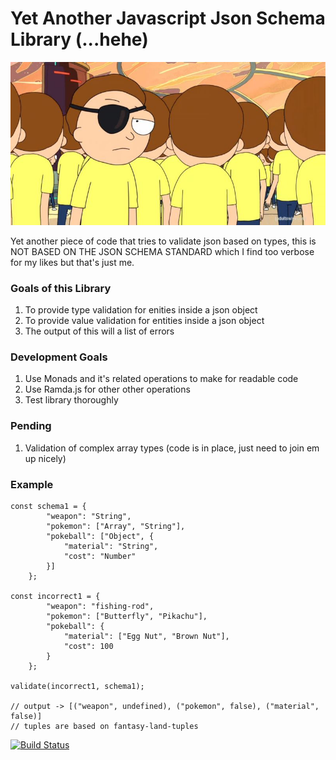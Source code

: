 # Yet Another Javascript Json Schema Library (...hehe)

![rickandmorty](https://github.com/functor-soup/yajjsl/raw/master/pic/rickandmorty.jpg)

Yet another piece of code that tries to validate json based on types,
this is NOT BASED ON THE JSON SCHEMA STANDARD which I find too verbose for my likes
but that's just me.

### Goals of this Library

1. To provide type validation for enities inside a json object
2. To provide value validation for entities inside a json object
3. The output of this will a list of errors 

### Development Goals

1. Use Monads and it's related operations  to make for readable code
2. Use Ramda.js for other other operations
3. Test library thoroughly

### Pending

1. Validation of complex array types (code is in place, just need to join em up nicely)


### Example


```
const schema1 = {
        "weapon": "String",
        "pokemon": ["Array", "String"],
        "pokeball": ["Object", {
            "material": "String",
            "cost": "Number"
        }]
    };

const incorrect1 = {
        "weapon": "fishing-rod",
        "pokemon": ["Butterfly", "Pikachu"],
        "pokeball": {
            "material": ["Egg Nut", "Brown Nut"],
            "cost": 100
        }
    };

validate(incorrect1, schema1);

// output -> [("weapon", undefined), ("pokemon", false), ("material", false)] 
// tuples are based on fantasy-land-tuples

```

[![Build Status](https://travis-ci.org/functor-soup/yajjsl.svg?branch=master)](https://travis-ci.org/functor-soup/yajjsl)
